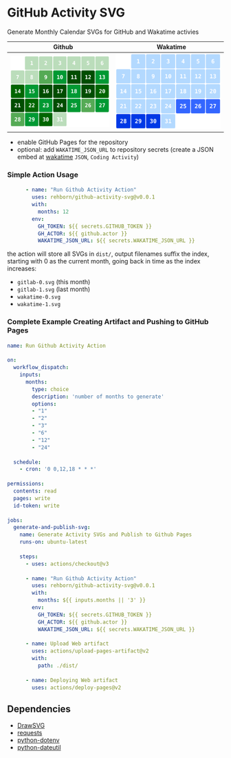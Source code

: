 # GitHub Activity SVG

Generate Monthly Calendar SVGs for GitHub and Wakatime activies

| <img height="12" width="12" src="https://cdn.simpleicons.org/github/000000/ffffff" /> Github | <img height="12" width="12" src="https://cdn.simpleicons.org/wakatime/000000/ffffff" /> Wakatime |
|----------------------------------------------------------------------------------------------|--------------------------------------------------------------------------------------------------|
|![GitHub](docs/github.svg)|![Wakatime](docs/wakatime.svg)|

- enable GitHub Pages for the repository
- optional: add `WAKATIME_JSON_URL` to repository secrets (create a JSON embed at [wakatime](https://wakatime.com/share/embed) `JSON`, `Coding Activity`)

### Simple Action Usage
```yaml      
      - name: "Run Github Activity Action"
        uses: rehborn/github-activity-svg@v0.0.1
        with:
          months: 12
        env:
          GH_TOKEN: ${{ secrets.GITHUB_TOKEN }}
          GH_ACTOR: ${{ github.actor }}
          WAKATIME_JSON_URL: ${{ secrets.WAKATIME_JSON_URL }}
```

the action will store all SVGs in `dist/`, output filenames suffix the index, 
starting with 0 as the current month, going back in time as the index increases:   

- `gitlab-0.svg` (this month)
- `gitlab-1.svg` (last month)
- `wakatime-0.svg`
- `wakatime-1.svg`


### Complete Example Creating Artifact and Pushing to GitHub Pages
```yaml
name: Run Github Activity Action

on:
  workflow_dispatch:
    inputs:
      months:
        type: choice
        description: 'number of months to generate'
        options:
        - "1"
        - "2"
        - "3"
        - "6"
        - "12"
        - "24"

  schedule:
    - cron: '0 0,12,18 * * *'

permissions:
  contents: read
  pages: write
  id-token: write

jobs:
  generate-and-publish-svg:
    name: Generate Activity SVGs and Publish to Github Pages
    runs-on: ubuntu-latest

    steps:
      - uses: actions/checkout@v3

      - name: "Run Github Activity Action"
        uses: rehborn/github-activity-svg@v0.0.1
        with:
          months: ${{ inputs.months || '3' }}
        env:
          GH_TOKEN: ${{ secrets.GITHUB_TOKEN }}
          GH_ACTOR: ${{ github.actor }}
          WAKATIME_JSON_URL: ${{ secrets.WAKATIME_JSON_URL }}

      - name: Upload Web artifact
        uses: actions/upload-pages-artifact@v2
        with:
          path: ./dist/

      - name: Deploying Web artifact
        uses: actions/deploy-pages@v2
```

## Dependencies

- [DrawSVG](https://github.com/cduck/drawsvg)
- [requests](https://github.com/psf/requests)
- [python-dotenv](https://github.com/theskumar/python-dotenv)
- [python-dateutil](https://github.com/dateutil/dateutil)
